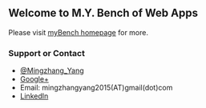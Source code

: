 ## Welcome to M.Y. Bench of Web Apps

Please visit [myBench homepage](https://mingzhangyang.github.io/myBench/) for more.

### Support or Contact

- [@Mingzhang_Yang](https://twitter.com/mingzhang_yang)
- [Google+](https://plus.google.com/u/0/+MingzhangYang)
- Email: mingzhangyang2015(AT)gmail(dot)com
- [LinkedIn](https://www.linkedin.com/in/mingzhang-yang-33b412a4)

